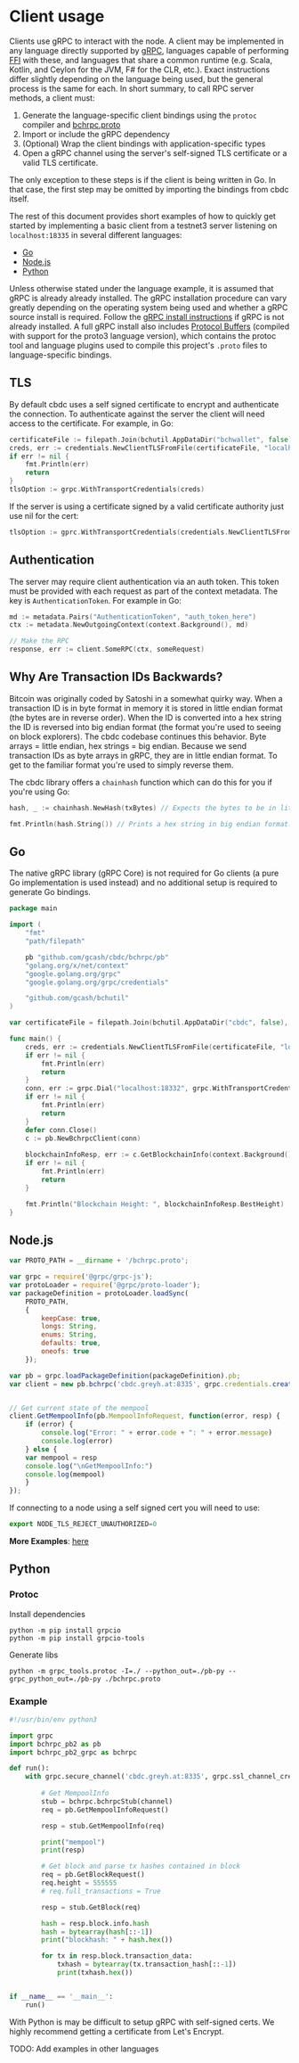 # Client usage

Clients use gRPC to interact with the node.  A client may be implemented in any
language directly supported by [gRPC](http://www.grpc.io/), languages capable of
performing [FFI](https://en.wikipedia.org/wiki/Foreign_function_interface) with
these, and languages that share a common runtime (e.g. Scala, Kotlin, and Ceylon
for the JVM, F# for the CLR, etc.).  Exact instructions differ slightly
depending on the language being used, but the general process is the same for
each.  In short summary, to call RPC server methods, a client must:

1. Generate the language-specific client bindings using the `protoc` compiler and [bchrpc.proto](../bchrpc.proto)
2. Import or include the gRPC dependency
3. (Optional) Wrap the client bindings with application-specific types
4. Open a gRPC channel using the server's self-signed TLS certificate or a valid TLS certificate.

The only exception to these steps is if the client is being written in Go.  In
that case, the first step may be omitted by importing the bindings from
cbdc itself.

The rest of this document provides short examples of how to quickly get started
by implementing a basic client from a testnet3 server listening on `localhost:18335` in several
different languages:

- [Go](#go)
- [Node.js](#node.js)
- [Python](#python)

Unless otherwise stated under the language example, it is assumed that
gRPC is already already installed.  The gRPC installation procedure
can vary greatly depending on the operating system being used and
whether a gRPC source install is required.  Follow the [gRPC install
instructions](https://github.com/grpc/grpc/blob/master/INSTALL) if
gRPC is not already installed.  A full gRPC install also includes
[Protocol Buffers](https://github.com/google/protobuf) (compiled with
support for the proto3 language version), which contains the protoc
tool and language plugins used to compile this project's `.proto`
files to language-specific bindings.

## TLS
By default cbdc uses a self signed certificate to encrypt and authenticate the
connection. To authenticate against the server the client will need access to the
certificate. For example, in Go:
```go
certificateFile := filepath.Join(bchutil.AppDataDir("bchwallet", false), "rpc.cert")
creds, err := credentials.NewClientTLSFromFile(certificateFile, "localhost")
if err != nil {
    fmt.Println(err)
    return
}
tlsOption := grpc.WithTransportCredentials(creds)
```

If the server is using a certificate signed by a valid certificate authority just use nil for the cert:
```go
tlsOption := gprc.WithTransportCredentials(credentials.NewClientTLSFromCert(nil, "")
```

## Authentication

The server may require client authentication via an auth token. This token must be provided with each request as part of the context metadata. 
The key is `AuthenticationToken`. For example in Go:
```go
md := metadata.Pairs("AuthenticationToken", "auth_token_here")
ctx := metadata.NewOutgoingContext(context.Background(), md)

// Make the RPC
response, err := client.SomeRPC(ctx, someRequest)
```

## Why Are Transaction IDs Backwards?
Bitcoin was originally coded by Satoshi in a somewhat quirky way. When a transaction ID is in byte format in memory it is
stored in little endian format (the bytes are in reverse order). When the ID is converted into a hex string the ID is reversed into
big endian format (the format you're used to seeing on block explorers). The cbdc codebase continues this behavior. Byte arrays = little 
endian, hex strings = big endian. Because we send transaction IDs as byte arrays in gRPC, they are in little endian format. To get to
the familiar format you're used to simply reverse them.

The cbdc library offers a `chainhash` function which can do this for you if you're using Go:
```go
hash, _ := chainhash.NewHash(txBytes) // Expects the bytes to be in little endian format.

fmt.Println(hash.String()) // Prints a hex string in big endian format.
```

## Go

The native gRPC library (gRPC Core) is not required for Go clients (a
pure Go implementation is used instead) and no additional setup is
required to generate Go bindings.

```Go
package main

import (
	"fmt"
	"path/filepath"

	pb "github.com/gcash/cbdc/bchrpc/pb"
	"golang.org/x/net/context"
	"google.golang.org/grpc"
	"google.golang.org/grpc/credentials"

	"github.com/gcash/bchutil"
)

var certificateFile = filepath.Join(bchutil.AppDataDir("cbdc", false), "rpc.cert")

func main() {
	creds, err := credentials.NewClientTLSFromFile(certificateFile, "localhost")
	if err != nil {
		fmt.Println(err)
		return
	}
	conn, err := grpc.Dial("localhost:18332", grpc.WithTransportCredentials(creds))
	if err != nil {
		fmt.Println(err)
		return
	}
	defer conn.Close()
	c := pb.NewBchrpcClient(conn)
	
	blockchainInfoResp, err := c.GetBlockchainInfo(context.Background(), &pb.GetBlockchainInfoRequest{})
	if err != nil {
		fmt.Println(err)
		return
	}

	fmt.Println("Blockchain Height: ", blockchainInfoResp.BestHeight)
}
```

## Node.js

```javascript
var PROTO_PATH = __dirname + '/bchrpc.proto';

var grpc = require('@grpc/grpc-js');
var protoLoader = require('@grpc/proto-loader');
var packageDefinition = protoLoader.loadSync(
    PROTO_PATH,
    {
        keepCase: true,
        longs: String,
        enums: String,
        defaults: true,
        oneofs: true
    });

var pb = grpc.loadPackageDefinition(packageDefinition).pb;
var client = new pb.bchrpc('cbdc.greyh.at:8335', grpc.credentials.createSsl());


// Get current state of the mempool
client.GetMempoolInfo(pb.MempoolInfoRequest, function(error, resp) {
    if (error) {
        console.log("Error: " + error.code + ": " + error.message)
        console.log(error)
    } else {
    var mempool = resp
    console.log("\nGetMempoolInfo:")
    console.log(mempool)
    }
});
```
If connecting to a node using a self signed cert you will need to use:
```javascript
export NODE_TLS_REJECT_UNAUTHORIZED=0
```
**More Examples**: [here](https://github.com/gcash/cbdc/tree/master/bchrpc/documentation/client-usage-examples/nodejs-grpc)

## Python

### Protoc

Install dependencies
```
python -m pip install grpcio
python -m pip install grpcio-tools
```

Generate libs
```
python -m grpc_tools.protoc -I=./ --python_out=./pb-py --grpc_python_out=./pb-py ./bchrpc.proto
```

### Example
```python
#!/usr/bin/env python3

import grpc
import bchrpc_pb2 as pb
import bchrpc_pb2_grpc as bchrpc

def run():
    with grpc.secure_channel('cbdc.greyh.at:8335', grpc.ssl_channel_credentials()) as channel:
        
        # Get MempoolInfo
        stub = bchrpc.bchrpcStub(channel)
        req = pb.GetMempoolInfoRequest()

        resp = stub.GetMempoolInfo(req)

        print("mempool")
        print(resp)

        # Get block and parse tx hashes contained in block
        req = pb.GetBlockRequest()
        req.height = 555555
        # req.full_transactions = True

        resp = stub.GetBlock(req)

        hash = resp.block.info.hash
        hash = bytearray(hash[::-1])
        print("blockhash: " + hash.hex())

        for tx in resp.block.transaction_data:
            txhash = bytearray(tx.transaction_hash[::-1])
            print(txhash.hex())


if __name__ == '__main__':
    run()
```
With Python is may be difficult to setup gRPC with self-signed certs.
We highly recommend getting a certificate from Let's Encrypt.

TODO: Add examples in other languages
